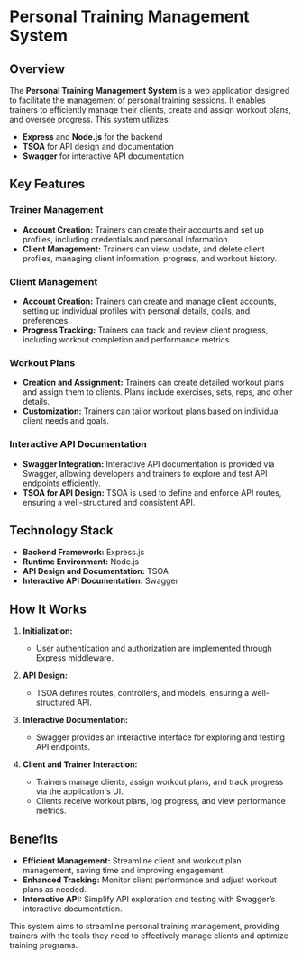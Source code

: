 # Personal Training Management System

## Overview

The **Personal Training Management System** is a web application designed to facilitate the management of personal training sessions. It enables trainers to efficiently manage their clients, create and assign workout plans, and oversee progress. This system utilizes:

- **Express** and **Node.js** for the backend
- **TSOA** for API design and documentation
- **Swagger** for interactive API documentation

## Key Features

### Trainer Management

- **Account Creation:** Trainers can create their accounts and set up profiles, including credentials and personal information.
- **Client Management:** Trainers can view, update, and delete client profiles, managing client information, progress, and workout history.

### Client Management

- **Account Creation:** Trainers can create and manage client accounts, setting up individual profiles with personal details, goals, and preferences.
- **Progress Tracking:** Trainers can track and review client progress, including workout completion and performance metrics.

### Workout Plans

- **Creation and Assignment:** Trainers can create detailed workout plans and assign them to clients. Plans include exercises, sets, reps, and other details.
- **Customization:** Trainers can tailor workout plans based on individual client needs and goals.

### Interactive API Documentation

- **Swagger Integration:** Interactive API documentation is provided via Swagger, allowing developers and trainers to explore and test API endpoints efficiently.
- **TSOA for API Design:** TSOA is used to define and enforce API routes, ensuring a well-structured and consistent API.

## Technology Stack

- **Backend Framework:** Express.js
- **Runtime Environment:** Node.js
- **API Design and Documentation:** TSOA
- **Interactive API Documentation:** Swagger

## How It Works

1. **Initialization:**
   - User authentication and authorization are implemented through Express middleware.

2. **API Design:**
   - TSOA defines routes, controllers, and models, ensuring a well-structured API.

3. **Interactive Documentation:**
   - Swagger provides an interactive interface for exploring and testing API endpoints.

4. **Client and Trainer Interaction:**
   - Trainers manage clients, assign workout plans, and track progress via the application's UI.
   - Clients receive workout plans, log progress, and view performance metrics.

## Benefits

- **Efficient Management:** Streamline client and workout plan management, saving time and improving engagement.
- **Enhanced Tracking:** Monitor client performance and adjust workout plans as needed.
- **Interactive API:** Simplify API exploration and testing with Swagger’s interactive documentation.

This system aims to streamline personal training management, providing trainers with the tools they need to effectively manage clients and optimize training programs.
